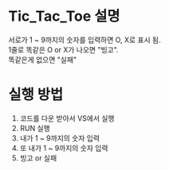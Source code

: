 # Tic_Tac_Toe 설명
서로가 1 ~ 9까지의 숫자를 입력하면 O, X로 표시 됨. <br />
1줄로 똑같은 O or X가 나오면 "빙고". <br />
똑같은게 없으면 "실패"

# 실행 방법
1. 코드를 다운 받아서 VS에서 실행 <br />
2. RUN 실행 <br />
3. 내가 1 ~ 9까지의 숫자 입력 <br />
4. 또 내가 1 ~ 9까지의 숫자 입력 <br />
5. 빙고 or 실패
